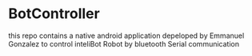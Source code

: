# BotController
this repo contains a native android application depeloped by Emmanuel Gonzalez to control inteliBot Robot by bluetooth Serial communication
